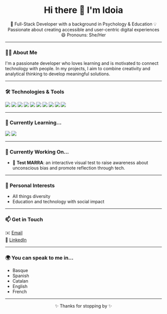 <h1 align="center"> Hi there 👋 I'm Idoia </h1>

 <p align="center">
🌈 Full-Stack Developer with a background in Psychology & Education
💡 Passionate about creating accessible and user-centric digital experiences
😄 Pronouns: She/Her
</p>

---

### 🧑‍💻 About Me

I'm a passionate developer who loves learning and is motivated to connect technology with people.
In my projects, I aim to combine creativity and analytical thinking to develop meaningful solutions.

---

### 🛠️ Technologies & Tools

<p>
  <img src="https://img.shields.io/badge/HTML5-E34F26?style=flat-square&logo=html5&logoColor=white"/>
  <img src="https://img.shields.io/badge/CSS3-1572B6?style=flat-square&logo=css3&logoColor=white"/>
  <img src="https://img.shields.io/badge/SASS-CC6699?style=flat-square&logo=sass&logoColor=white"/>
  <img src="https://img.shields.io/badge/JavaScript-ES6-F7DF1E?style=flat-square&logo=javascript&logoColor=black"/>
  <img src="https://img.shields.io/badge/React-61DAFB?style=flat-square&logo=react&logoColor=black"/>
  <img src="https://img.shields.io/badge/Node.js-339933?style=flat-square&logo=nodedotjs&logoColor=white"/>
  <img src="https://img.shields.io/badge/Express.js-000000?style=flat-square&logo=express&logoColor=white"/>
  <img src="https://img.shields.io/badge/MySQL-00758F?style=flat-square&logo=mysql&logoColor=white"/>
  <img src="https://img.shields.io/badge/Git-F05032?style=flat-square&logo=git&logoColor=white"/>
  <img src="https://img.shields.io/badge/GitHub-181717?style=flat-square&logo=github&logoColor=white"/>
</p>

---

### 🌱 Currently Learning...
<p>
  <img src="https://img.shields.io/badge/Bootstrap-7952B3?style=flat-square&logo=bootstrap&logoColor=white"/>
  <img src="https://img.shields.io/badge/TailwindCSS-38B2AC?style=flat-square&logo=tailwind-css&logoColor=white"/>
</p>

---

### 🔭 Currently Working On...

- 🧠 **Test MARRA**: an interactive visual test to raise awareness about unconscious bias and promote reflection through tech.

---

### 💜 Personal Interests

- All things diversity
- Education and technology with social impact

---

### 📫 Get in Touch

✉️ [Email](idoiabeurrutia@gmail.com)  
💼 [LinkedIn](https://www.linkedin.com/in/idoia-belloso-elola/)  

---

### 🌍 You can speak to me in...

- Basque 
- Spanish 
- Catalan
- English  
- French
  

---

<p align="center">✨ Thanks for stopping by ✨</p>

